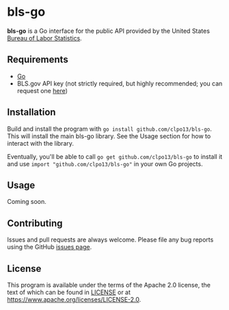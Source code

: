 # bls-go

**bls-go** is a Go interface for the public API provided by the United States
[Bureau of Labor Statistics](https://www.bls.gov/).

## Requirements

- [Go](https://golang.org)
- BLS.gov API key (not strictly required, but highly recommended; you can
    request one [here](https://data.bls.gov/registrationEngine/))

## Installation

Build and install the program with `go install github.com/clpo13/bls-go`. This
will install the main bls-go library. See the Usage section for how to interact
with the library.

Eventually, you'll be able to call `go get github.com/clpo13/bls-go` to install
it and use `import "github.com/clpo13/bls-go"` in your own Go projects.

## Usage

Coming soon.

## Contributing

Issues and pull requests are always welcome. Please file any bug reports using
the GitHub [issues page](https://github.com/clpo13/bls-go/issues).

## License

This program is available under the terms of the Apache 2.0 license, the text
of which can be found in [LICENSE](LICENSE) or at
<https://www.apache.org/licenses/LICENSE-2.0>.
